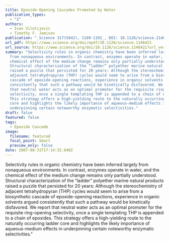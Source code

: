 ```yaml
---
title: Epoxide-Opening Cascades Promoted by Water
publication_types:
  - "2"
authors:
  - Ivan Vilotijevic
  - Timothy F. Jamison
publication: "_Science 317(5842), 1189-1192_, DOI: 10.1126/science.1146421"
url_pdf: https://www.science.org/doi/epdf/10.1126/science.1146421
url_source: https://www.science.org/doi/10.1126/science.1146421?url_ver=Z39.88-2003&rfr_id=ori:rid:crossref.org&rfr_dat=cr_pub%20%200pubmed
summary: "Selectivity rules in organic chemistry have been inferred largely
  from nonaqueous environments. In contrast, enzymes operate in water, and the
  chemical effect of the medium change remains only partially understood.
  Structural characterization of the “ladder” polyether marine natural products
  raised a puzzle that persisted for 20 years: Although the stereochemistry of
  adjacent tetrahydropyran (THP) cycles would seem to arise from a biosynthetic
  cascade of epoxide-opening reactions, experience in organic solvents argued
  consistently that such a pathway would be kinetically disfavored. We report
  that neutral water acts as an optimal promoter for the requisite ring-opening
  selectivity, once a single templating THP is appended to a chain of epoxides.
  This strategy offers a high-yielding route to the naturally occurring ladder
  core and highlights the likely importance of aqueous-medium effects in
  underpinning certain noteworthy enzymatic selectivities."
draft: false
featured: false
tags:
  - Epoxide Cascade
image:
  filename: featured
  focal_point: Smart
  preview_only: false
date: 2007-08-31T17:14:32.646Z
---
```

  Selectivity rules in organic chemistry have been inferred largely from nonaqueous environments. In contrast, enzymes operate in water, and the chemical effect of the medium change remains only partially understood. Structural characterization of the “ladder” polyether marine natural products raised a puzzle that persisted for 20 years: Although the stereochemistry of adjacent tetrahydropyran (THP) cycles would seem to arise from a biosynthetic cascade of epoxide-opening reactions, experience in organic solvents argued consistently that such a pathway would be kinetically disfavored. We report that neutral water acts as an optimal promoter for the requisite ring-opening selectivity, once a single templating THP is appended to a chain of epoxides. This strategy offers a high-yielding route to the naturally occurring ladder core and highlights the likely importance of aqueous-medium effects in underpinning certain noteworthy enzymatic selectivities."
